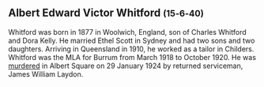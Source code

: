 ## Albert Edward Victor Whitford <small>(15‑6‑40)</small>

Whitford was born in 1877 in Woolwich, England, son of Charles Whitford and Dora Kelly. He married Ethel Scott in Sydney and had two sons and two daughters. Arriving in Queensland in 1910, he worked as a tailor in Childers. Whitford was the MLA for Burrum from March 1918 to October 1920. He was [murdered](https://trove.nla.gov.au/newspaper/article/178983747) in Albert Square on 29 January 1924 by returned serviceman, James William Laydon. <!-- Smith was shot in front of his wife after a night at the Tivoli Theatre. He was 46. -->
